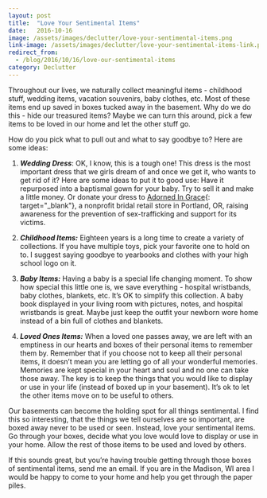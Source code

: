 ```yaml
---
layout: post
title:  "Love Your Sentimental Items"
date:   2016-10-16
image: /assets/images/declutter/love-your-sentimental-items.png
link-image: /assets/images/declutter/love-your-sentimental-items-link.png
redirect_from:
  - /blog/2016/10/16/love-our-sentimental-items
category: Declutter
---
```


Throughout our lives, we naturally collect meaningful items - childhood stuff, wedding items, vacation souvenirs, baby clothes, etc. Most of these items end up saved in boxes tucked away in the basement. Why do we do this - hide our treasured items? Maybe we can turn this around, pick a few items to be loved in our home and let the other stuff go.

How do you pick what to pull out and what to say goodbye to? Here are some ideas:

1. ___Wedding Dress___: OK, I know, this is a tough one! This dress is the most important dress that we girls dream of and once we get it, who wants to get rid of it? Here are some ideas to put it to good use: Have it repurposed into a baptismal gown for your baby. Try to sell it and make a little money. Or donate your dress to [Adorned In Grace](http://www.adornedingrace.org/){: target="_blank"}, a nonprofit bridal retail store in Portland, OR, raising awareness for the prevention of sex-trafficking and support for its victims.

2. ___Childhood Items:___ Eighteen years is a long time to create a variety of collections. If you have multiple toys, pick your favorite one to hold on to. I suggest saying goodbye to yearbooks and clothes with your high school logo on it.

3. ___Baby Items:___ Having a baby is a special life changing moment. To show how special this little one is, we save everything - hospital wristbands, baby clothes, blankets, etc. It’s OK to simplify this collection. A baby book displayed in your living room with pictures, notes, and hospital wristbands is great. Maybe just keep the outfit your newborn wore home instead of a bin full of clothes and blankets.

4. ___Loved Ones Items:___ When a loved one passes away, we are left with an emptiness in our hearts and boxes of their personal items to remember them by. Remember that if you choose not to keep all their personal items, it doesn’t mean you are letting go of all your wonderful memories. Memories are kept special in your heart and soul and no one can take those away. The key is to keep the things that you would like to display or use in your life (instead of boxed up in your basement). It’s ok to let the other items move on to be useful to others.

Our basements can become the holding spot for all things sentimental. I find this so interesting, that the things we tell ourselves are so important, are boxed away never to be used or seen. Instead, love your sentimental items. Go through your boxes, decide what you love would love to display or use in your home. Allow the rest of those items to be used and loved by others.

<p class="call-to-action">If this sounds great, but you’re having trouble getting through those boxes of sentimental items, send me an email. If you are in the Madison, WI area I would be happy to come to your home and help you get through the paper piles.</p>
